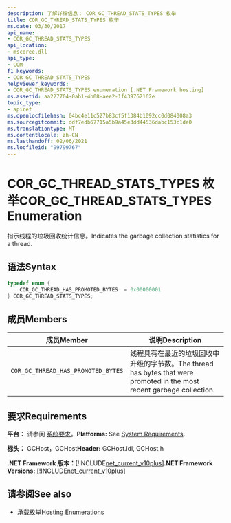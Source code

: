 ```yaml
---
description: 了解详细信息： COR_GC_THREAD_STATS_TYPES 枚举
title: COR_GC_THREAD_STATS_TYPES 枚举
ms.date: 03/30/2017
api_name:
- COR_GC_THREAD_STATS_TYPES
api_location:
- mscoree.dll
api_type:
- COM
f1_keywords:
- COR_GC_THREAD_STATS_TYPES
helpviewer_keywords:
- COR_GC_THREAD_STATS_TYPES enumeration [.NET Framework hosting]
ms.assetid: aa227704-0ab1-4b08-aee2-1f439762162e
topic_type:
- apiref
ms.openlocfilehash: 04bc4e11c527b83cf5f1384b1092cc0d084008a3
ms.sourcegitcommit: ddf7edb67715a5b9a45e3dd44536dabc153c1de0
ms.translationtype: MT
ms.contentlocale: zh-CN
ms.lasthandoff: 02/06/2021
ms.locfileid: "99799767"
---
```

# <a name="cor_gc_thread_stats_types-enumeration"></a><span data-ttu-id="e241e-103">COR_GC_THREAD_STATS_TYPES 枚举</span><span class="sxs-lookup"><span data-stu-id="e241e-103">COR_GC_THREAD_STATS_TYPES Enumeration</span></span>

<span data-ttu-id="e241e-104">指示线程的垃圾回收统计信息。</span><span class="sxs-lookup"><span data-stu-id="e241e-104">Indicates the garbage collection statistics for a thread.</span></span>  
  
## <a name="syntax"></a><span data-ttu-id="e241e-105">语法</span><span class="sxs-lookup"><span data-stu-id="e241e-105">Syntax</span></span>  
  
```cpp  
typedef enum {  
    COR_GC_THREAD_HAS_PROMOTED_BYTES  = 0x00000001  
} COR_GC_THREAD_STATS_TYPES;  
```  
  
## <a name="members"></a><span data-ttu-id="e241e-106">成员</span><span class="sxs-lookup"><span data-stu-id="e241e-106">Members</span></span>  
  
|<span data-ttu-id="e241e-107">成员</span><span class="sxs-lookup"><span data-stu-id="e241e-107">Member</span></span>|<span data-ttu-id="e241e-108">说明</span><span class="sxs-lookup"><span data-stu-id="e241e-108">Description</span></span>|  
|------------|-----------------|  
|`COR_GC_THREAD_HAS_PROMOTED_BYTES`|<span data-ttu-id="e241e-109">线程具有在最近的垃圾回收中升级的字节数。</span><span class="sxs-lookup"><span data-stu-id="e241e-109">The thread has bytes that were promoted in the most recent garbage collection.</span></span>|  
  
## <a name="requirements"></a><span data-ttu-id="e241e-110">要求</span><span class="sxs-lookup"><span data-stu-id="e241e-110">Requirements</span></span>  

 <span data-ttu-id="e241e-111">**平台：** 请参阅 [系统要求](../../get-started/system-requirements.md)。</span><span class="sxs-lookup"><span data-stu-id="e241e-111">**Platforms:** See [System Requirements](../../get-started/system-requirements.md).</span></span>  
  
 <span data-ttu-id="e241e-112">**标头：** GCHost，GCHost</span><span class="sxs-lookup"><span data-stu-id="e241e-112">**Header:** GCHost.idl, GCHost.h</span></span>  
  
 <span data-ttu-id="e241e-113">**.NET Framework 版本：**[!INCLUDE[net_current_v10plus](../../../../includes/net-current-v10plus-md.md)]</span><span class="sxs-lookup"><span data-stu-id="e241e-113">**.NET Framework Versions:** [!INCLUDE[net_current_v10plus](../../../../includes/net-current-v10plus-md.md)]</span></span>  
  
## <a name="see-also"></a><span data-ttu-id="e241e-114">请参阅</span><span class="sxs-lookup"><span data-stu-id="e241e-114">See also</span></span>

- [<span data-ttu-id="e241e-115">承载枚举</span><span class="sxs-lookup"><span data-stu-id="e241e-115">Hosting Enumerations</span></span>](hosting-enumerations.md)

